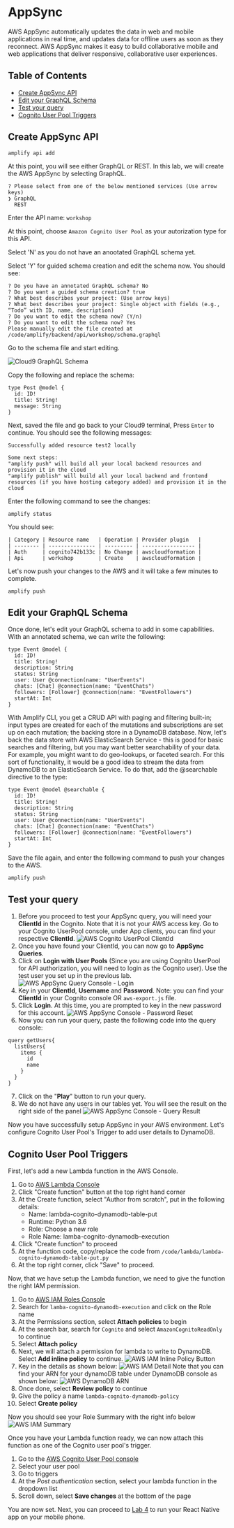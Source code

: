 # AppSync
AWS AppSync automatically updates the data in web and mobile applications in real time, and updates data for offline users as soon as they reconnect. AWS AppSync makes it easy to build collaborative mobile and web applications that deliver responsive, collaborative user experiences.

## Table of Contents

* [Create AppSync API](#create-appsync-api)
* [Edit your GraphQL Schema](#edit-your-graphql-schema)
* [Test your query](#test-your-query)
* [Cognito User Pool Triggers](#cognito-user-pool-triggers)

## Create AppSync API

```
amplify api add
```

At this point, you will see either GraphQL or REST. In this lab, we will create the AWS AppSync by selecting GraphQL. 
```
? Please select from one of the below mentioned services (Use arrow keys)
❯ GraphQL 
  REST 
```

Enter the API name: `workshop`

At this point, choose `Amazon Cognito User Pool` as your autorization type for this API.


Select 'N' as you do not have an anootated GraphQL schema yet.

Select 'Y' for guided schema creation and edit the schema now. You should see:

```
? Do you have an annotated GraphQL schema? No
? Do you want a guided schema creation? true
? What best describes your project: (Use arrow keys)
? What best describes your project: Single object with fields (e.g., “Todo” with ID, name, description)
? Do you want to edit the schema now? (Y/n) 
? Do you want to edit the schema now? Yes
Please manually edit the file created at /code/amplify/backend/api/workshop/schema.graphql
```

Go to the schema file and start editing.

![Cloud9 GraphQL Schema](images/cloud9-graphql-schema.png)

Copy the following and replace the schema:
```
type Post @model {
  id: ID!
  title: String!
  message: String
}
```

Next, saved the file and go back to your Cloud9 terminal, Press `Enter` to continue. You should see the following messages:
```
Successfully added resource test2 locally

Some next steps:
"amplify push" will build all your local backend resources and provision it in the cloud
"amplify publish" will build all your local backend and frontend resources (if you have hosting category added) and provision it in the cloud
```

Enter the following command to see the changes:
```
amplify status
```

You should see:

```
| Category | Resource name   | Operation | Provider plugin   |
| -------- | --------------- | --------- | ----------------- |
| Auth     | cognito742b133c | No Change | awscloudformation |
| Api      | workshop        | Create    | awscloudformation |
```

Let's now push your changes to the AWS and it will take a few minutes to complete.

```
amplify push
```

## Edit your GraphQL Schema

Once done, let's edit your GraphQL schema to add in some capabilities. With an annotated schema, we can write the following:

```
type Event @model {
  id: ID!
  title: String!
  description: String
  status: String
  user: User @connection(name: "UserEvents")
  chats: [Chat] @connection(name: "EventChats")
  followers: [Follower] @connection(name: "EventFollowers")
  startAt: Int
}
```

With Amplify CLI, you get a CRUD API with paging and filtering built-in; input types are created for each of the mutations and subscriptions are set up on each mutation; the backing store in a DynamoDB database. Now, let's back the data store with AWS ElasticSearch Service - this is good for basic searches and filtering, but you may want better searchability of your data. For example, you might want to do geo-lookups, or faceted search. For this sort of functionality, it would be a good idea to stream the data from DynamoDB to an ElasticSearch Service. To do that, add the @searchable directive to the type:

```
type Event @model @searchable {
  id: ID!
  title: String!
  description: String
  status: String
  user: User @connection(name: "UserEvents")
  chats: [Chat] @connection(name: "EventChats")
  followers: [Follower] @connection(name: "EventFollowers")
  startAt: Int
}
```

Save the file again, and enter the following command to push your changes to the AWS.

```
amplify push
```

## Test your query

1. Before you proceed to test your AppSync query, you will need your **ClientId** in the Cognito. Note that it is not your AWS access key. Go to your Cognito UserPool console, under App clients, you can find your respective **ClientId**.
![AWS Cognito UserPool ClientId](images/cognito-userpool-clientid-web.png)
2. Once you have found your ClientId, you can now go to **AppSync Queries**.
3. Click on **Login with User Pools** (Since you are using Cognito UserPool for API authorization, you will need to login as the Cognito user). Use the test user you set up in the previous lab.
![AWS AppSync Query Console - Login](images/appsync-console-queries-unable-parse-jwt.png)
4. Key in your **ClientId**, **Username** and **Password**. Note: you can find your **ClientId** in your Cognito console OR `aws-export.js` file. 
5. Click **Login**. At this time, you are prompted to key in the new password for this account.
![AWS AppSync Console - Password Reset](images/appsync-console-password-reset.png)
6. Now you can run your query, paste the following code into the query console:

```
query getUsers{
  listUsers{
    items {
      id
      name
    }
  }
}
```
7. Click on the "**Play**" button to run your query.
8. We do not have any users in our tables yet. You will see the result on the right side of the panel
![AWS AppSync Console - Query Result](images/appsync-console-query-0-result.png)

Now you have successfully setup AppSync in your AWS environment. Let's configure Cognito User Pool's Trigger to add user details to DynamoDB.

## Cognito User Pool Triggers

First, let's add a new Lambda function in the AWS Console.

1. Go to [AWS Lambda Console](https://ap-southeast-1.console.aws.amazon.com/lambda/home?region=ap-southeast-1#/functions)
2. Click "Create function" button at the top right hand corner
3. At the Create function, select "Author from scratch", put in the following details:
    - Name: lambda-cognito-dynamodb-table-put
    - Runtime: Python 3.6
    - Role: Choose a new role
    - Role Name: lamba-cognito-dynamodb-execution
4. Click "Create function" to proceed
5. At the function code, copy/replace the code from `/code/lambda/lambda-cognito-dynamodb-table-put.py` 
6. At the top right corner, click "Save" to proceed.

Now, that we have setup the Lambda function, we need to give the function the right IAM permission. 

1. Go to [AWS IAM Roles Console](https://console.aws.amazon.com/iam/home?region=ap-southeast-1#/roles)
2. Search for `lamba-cognito-dynamodb-execution` and click on the Role name
3. At the Permissions section, select **Attach policies** to begin
4. At the search bar, search for `Cognito` and select `AmazonCognitoReadOnly` to continue
5. Select **Attach policy**
6. Next, we will attach a permission for lambda to write to DynamoDB. Select **Add inline policy** to continue.
![AWS IAM Inline Policy Button](images/iam-inline-policy-button.png)
7. Key in the details as shown below:
![AWS IAM Detail](images/iam-inline-policy.png)
Note that you can find your ARN for your dynamoDB table under DynamoDB console as shown below:
![AWS DynamoDB ARN](images/dynamodb-arn-name.png)
8. Once done, select **Review policy** to continue
9. Give the policy a name `lambda-cognito-dynamodb-policy`
10. Select **Create policy**

Now you should see your Role Summary with the right info below
![AWS IAM Summary](images/aws-iam-summary.png)

Once you have your Lambda function ready, we can now attach this function as one of the Cognito user pool's trigger.

1. Go to the [AWS Cognito User Pool console](https://ap-southeast-1.console.aws.amazon.com/cognito/users)
2. Select your user pool
3. Go to triggers
4. At the *Post authentication* section, select your lambda function in the dropdown list
5. Scroll down, select **Save changes** at the bottom of the page

You are now set. Next, you can proceed to [Lab 4](../app) to run your React Native app on your mobile phone.
